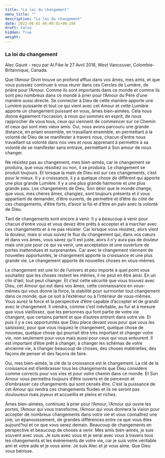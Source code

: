 ```yaml
---
title: "La loi du changement"
menu_title: ""
description: "La loi du changement"
date: 2022-06-01 06:00:01+00:198
draft: False
hidden: True
weight:
---
```

### La loi du changement

Alec Gaunt - reçu par Al Fike le 27 Avril 2016, West Vancouver, Colombie-Britannique, Canada.

Que l’Amour Divin trouve un profond afflux dans vos âmes, mes amis, et que vous puissiez continuer à vous réunir dans ces Cercles de Lumière, de prière pour l’Amour. Comme ils sont importants dans ce monde et comme ils sont peu nombreux dans ce monde à prier pour l’Amour du Père d’une manière aussi directe. Se connecter à Dieu de cette manière apporte une Lumière puissante et tout ce qui vient avec cet Amour et cette Lumière apporte un changement puissant en vous, âmes bien-aimées. Cela nous donne également l’occasion, à nous qui sommes en esprit, de nous rapprocher de vous tous, ceux qui viennent de commencer sur ce Chemin et ceux qui sont mes vieux amis. Oui, nous avons parcouru une grande distance, en priant ensemble, en travaillant ensemble, en permettant à la volonté de Dieu de se manifester à travers nous, chacun d’entre nous travaillant sa volonté dans nos vies et nous apprenant à permettre à sa volonté de se manifester sans entrave, permettant à Son amour de nous changer.

Ne résistez pas au changement, mes bien-aimés, car le changement se produira, que vous résistiez ou non, il se produira. Le changement se produit toujours. Et lorsque la main de Dieu est sur ces changements, c’est pour le mieux. Il y a croissance, il y a quelque chose de différent qui apporte une plus grande Lumière. Il y a une plus grande harmonie et une plus grande paix. Les changements de Dieu, Son désir que le monde change, que vous, mes chères âmes, changiez, sont toujours présents et il vous appartient de demander, d’être ouverts, de permettre et d’être du côté de ces changements, d’être forts, d’avoir la foi et d’être en paix avec la volonté de Dieu.

Tant de changements sont encore à venir. Il y a beaucoup à venir pour chacun d’entre vous et vous devez être prêts à accepter et à marcher avec ces changements et à ne pas résister. Car lorsque vous résistez, alors vient la douleur, mais si vous suivez le flux du changement qui, dans vos cœurs et dans vos âmes, vous savez qu’il est juste, alors il n’y aura pas de douleur mais une joie pour ce qui va venir, une acceptation et une ouverture de portes inattendues et surprenantes. Car avec le changement viennent de nouvelles opportunités, le changement apporte la croissance et une plus grande vie. Le changement apporte de nouvelles choses en vous-mêmes.

Le changement est une loi de l’univers et peu importe à quel point vous souhaitez que les choses restent les mêmes, il ne peut en être ainsi. En un clin d’œil, tout peut changer. Et c’est cette sécurité que vous trouvez avec Dieu, cet Amour qui est dans vos âmes, cette connaissance en vous-mêmes qui vous donne la force, la stabilité pour surmonter tout changement dans ce monde, que ce soit à l’extérieur ou à l’intérieur de vous-mêmes. Vous aurez la force et la perspective d’être capable d’accepter et de grandir avec le changement. Il viendra, comme c’est inévitable, au fur et à mesure que vous vieillissez, que les personnes qui font partie de votre vie changent, que certains partent et que d’autres entrent dans votre vie. Et puis il y a ces opportunités que Dieu place devant vous pour que vous les saisissiez, pour que vous risquiez le changement, quelque chose de nouveau, quelque chose qui pourrait être très important et changer votre vie, non seulement pour vous mais aussi pour ceux qui vous entourent. Il est important d’être prêt à changer, à changer les schémas de votre ancienne vie, à changer beaucoup de choses, des choses matérielles, des façons de penser et des façons de faire.

Oui, mes bien-aimés, la clé de la croissance est le changement. La clé de la croissance est d’embrasser tous les changements que Dieu considère comme corrects pour vos vies et pour votre chemin dans ce monde. Et Son Amour vous permettra toujours d’être ouverts et de percevoir et d’embrasser ces changements qui sont censés être. C’est la puissance de cet Amour qui rendra ces changements fluides et ils ne seront pas douloureux mais joyeux et accueillis et pleins et riches.

Âmes bien-aimées, continuez à prier pour l’Amour, l’Amour qui ouvre les portes, l’Amour qui vous transforme, l’Amour qui vous donnera la vision pour accepter de nombreux changements dans votre vie et vous connaîtrez une joie, un épanouissement, de grandes différences entre ce que vous êtes aujourd’hui et ce que vous serez demain. Beaucoup de changements en perspective et beaucoup de choses à venir. Mes amis bien-aimés, je suis souvent avec vous. Je suis avec vous et je serai avec vous à travers tous les changements et les événements de votre vie, car je suis votre véritable ami et votre aide et je vous aime. Je suis Alec et je vous aime. Que Dieu vous bénisse.

